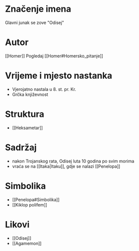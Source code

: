 # Značenje imena
Glavni junak se zove "Odisej"

# Autor
[[Homer]]
Pogledaj [[Homer#Homersko_pitanje]]

# Vrijeme i mjesto nastanka
- Vjerojatno nastala u 8. st. pr. Kr.
- Grčka književnost
# Struktura
- [[Heksametar]]

# Sadržaj
- nakon Trojanskog rata, Odisej luta 10 godina po svim morima
- vraća se na [[Itaka|Itaku]], gdje se nalazi [[Penelopa]]

# Simbolika
- [[Penelopa#Simbolika]]
- [[Kiklop polifem]]

# Likovi
- [[Odisej]]
- [[Agamemon]]